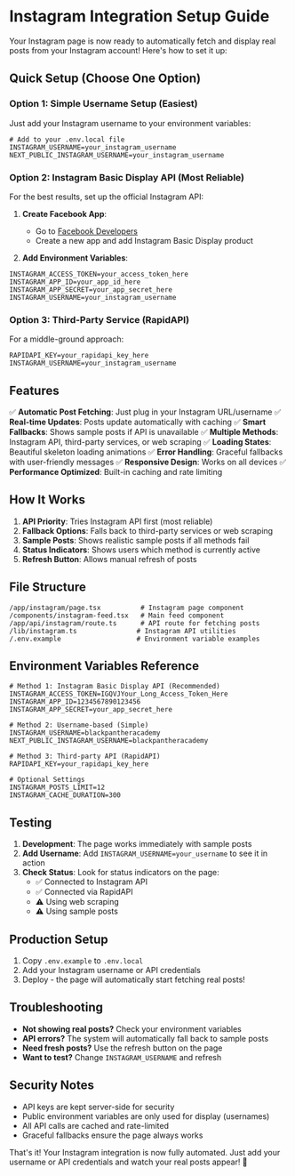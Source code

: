 # Instagram Integration Setup Guide

Your Instagram page is now ready to automatically fetch and display real posts from your Instagram account! Here's how to set it up:

## Quick Setup (Choose One Option)

### Option 1: Simple Username Setup (Easiest)
Just add your Instagram username to your environment variables:

```env
# Add to your .env.local file
INSTAGRAM_USERNAME=your_instagram_username
NEXT_PUBLIC_INSTAGRAM_USERNAME=your_instagram_username
```

### Option 2: Instagram Basic Display API (Most Reliable)
For the best results, set up the official Instagram API:

1. **Create Facebook App**:
   - Go to [Facebook Developers](https://developers.facebook.com/)
   - Create a new app and add Instagram Basic Display product

2. **Add Environment Variables**:
```env
INSTAGRAM_ACCESS_TOKEN=your_access_token_here
INSTAGRAM_APP_ID=your_app_id_here
INSTAGRAM_APP_SECRET=your_app_secret_here
INSTAGRAM_USERNAME=your_instagram_username
```

### Option 3: Third-Party Service (RapidAPI)
For a middle-ground approach:

```env
RAPIDAPI_KEY=your_rapidapi_key_here
INSTAGRAM_USERNAME=your_instagram_username
```

## Features

✅ **Automatic Post Fetching**: Just plug in your Instagram URL/username
✅ **Real-time Updates**: Posts update automatically with caching
✅ **Smart Fallbacks**: Shows sample posts if API is unavailable
✅ **Multiple Methods**: Instagram API, third-party services, or web scraping
✅ **Loading States**: Beautiful skeleton loading animations
✅ **Error Handling**: Graceful fallbacks with user-friendly messages
✅ **Responsive Design**: Works on all devices
✅ **Performance Optimized**: Built-in caching and rate limiting

## How It Works

1. **API Priority**: Tries Instagram API first (most reliable)
2. **Fallback Options**: Falls back to third-party services or web scraping
3. **Sample Posts**: Shows realistic sample posts if all methods fail
4. **Status Indicators**: Shows users which method is currently active
5. **Refresh Button**: Allows manual refresh of posts

## File Structure

```
/app/instagram/page.tsx          # Instagram page component
/components/instagram-feed.tsx   # Main feed component
/app/api/instagram/route.ts      # API route for fetching posts
/lib/instagram.ts               # Instagram API utilities
/.env.example                   # Environment variable examples
```

## Environment Variables Reference

```env
# Method 1: Instagram Basic Display API (Recommended)
INSTAGRAM_ACCESS_TOKEN=IGQVJYour_Long_Access_Token_Here
INSTAGRAM_APP_ID=1234567890123456
INSTAGRAM_APP_SECRET=your_app_secret_here

# Method 2: Username-based (Simple)
INSTAGRAM_USERNAME=blackpantheracademy
NEXT_PUBLIC_INSTAGRAM_USERNAME=blackpantheracademy

# Method 3: Third-party API (RapidAPI)
RAPIDAPI_KEY=your_rapidapi_key_here

# Optional Settings
INSTAGRAM_POSTS_LIMIT=12
INSTAGRAM_CACHE_DURATION=300
```

## Testing

1. **Development**: The page works immediately with sample posts
2. **Add Username**: Add `INSTAGRAM_USERNAME=your_username` to see it in action
3. **Check Status**: Look for status indicators on the page:
   - ✅ Connected to Instagram API
   - ✅ Connected via RapidAPI
   - ⚠️ Using web scraping
   - ⚠️ Using sample posts

## Production Setup

1. Copy `.env.example` to `.env.local`
2. Add your Instagram username or API credentials
3. Deploy - the page will automatically start fetching real posts!

## Troubleshooting

- **Not showing real posts?** Check your environment variables
- **API errors?** The system will automatically fall back to sample posts
- **Need fresh posts?** Use the refresh button on the page
- **Want to test?** Change `INSTAGRAM_USERNAME` and refresh

## Security Notes

- API keys are kept server-side for security
- Public environment variables are only used for display (usernames)
- All API calls are cached and rate-limited
- Graceful fallbacks ensure the page always works

That's it! Your Instagram integration is now fully automated. Just add your username or API credentials and watch your real posts appear! 🎉